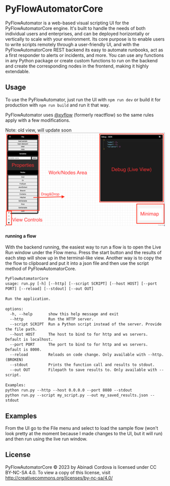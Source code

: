# PyFlowAutomatorCore

PyFlowAutomator is a web-based visual scripting UI for the PyFlowAutomatorCore engine. It's built to handle the needs of both individual users and enterprises, and can be deployed horizontally or vertically to scale with your environment. Its core purpose is to enable users to write scripts remotely through a user-friendly UI, and with the PyFlowAutomatorCore REST backend its easy to automate runbooks, act as a first responder to alerts or incidents, and more. You can use any functions in any Python package or create custom functions to run on the backend and create the corresponding nodes in the frontend, making it highly extendable.

## Usage

To use the PyFlowAutomator, just run the UI with `npm run dev` or build it for production with `npm run build` and run it that way.

PyFlowAutomator uses [@xyflow](https://reactflow.dev/) (formerly reactflow) so the same rules apply with a few modifications.

Note: old view, will update soon
![work area image](static/usage.png)

#### running a flow

With the backend running, the easiest way to run a flow is to open the Live Run window under the Flow menu. Press the start button and the results of each step will show up in the terminal-like view.
Another way is to copy the the flow to clipboard and put it into a json file and then use the script method of PyFlowAutomatorCore.

```
PyFlowAutomatorCore
usage: run.py [-h] [--http] [--script SCRIPT] [--host HOST] [--port PORT] [--reload] [--stdout] [--out OUT]

Run the application.

options:
  -h, --help       show this help message and exit
  --http           Run the HTTP server.
  --script SCRIPT  Run a Python script instead of the server. Provide the file path.
  --host HOST      The host to bind to for http and ws servers. Default is localhost.
  --port PORT      The port to bind to for http and ws servers. Default is 8000.
  --reload         Reloads on code change. Only available with --http. (BROKEN)
  --stdout         Prints the function call and results to stdout.
  --out OUT        Filepath to save results to. Only available with --script.

Examples: 
python run.py --http --host 0.0.0.0 --port 8080 --stdout
python run.py --script my_script.py --out my_saved_results.json --stdout
```

## Examples

From the UI go to the File menu and select to load the sample flow (won't look pretty at the moment because I made changes to the UI, but it will run) and then run using the live run window.

## License

PyFlowAutomatorCore © 2023 by Abinadi Cordova is licensed under CC BY-NC-SA 4.0. To view a copy of this license, visit http://creativecommons.org/licenses/by-nc-sa/4.0/